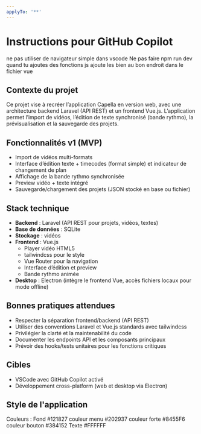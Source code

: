 ```yaml
---
applyTo: '**'
---
```

# Instructions pour GitHub Copilot
ne pas utiliser de navigateur simple dans vscode
Ne pas faire npm run dev
quand tu ajoutes des fonctions js ajoute les bien au bon endroit dans le fichier vue
## Contexte du projet

Ce projet vise à recréer l’application Capella en version web, avec une architecture backend Laravel (API REST) et un frontend Vue.js. L’application permet l’import de vidéos, l’édition de texte synchronisé (bande rythmo), la prévisualisation et la sauvegarde des projets.

## Fonctionnalités v1 (MVP)

- Import de vidéos multi-formats
- Interface d’édition texte + timecodes (format simple) et indicateur de changement de plan
- Affichage de la bande rythmo synchronisée
- Preview vidéo + texte intégré
- Sauvegarde/chargement des projets (JSON stocké en base ou fichier)

## Stack technique

- **Backend** : Laravel (API REST pour projets, vidéos, textes)
- **Base de données** : SQLite
- **Stockage** : vidéos
- **Frontend** : Vue.js
    - Player vidéo HTML5
    - tailwindcss pour le style
    - Vue Router pour la navigation
    - Interface d’édition et preview
    - Bande rythmo animée 
- **Desktop** : Electron (intègre le frontend Vue, accès fichiers locaux pour mode offline)

## Bonnes pratiques attendues

- Respecter la séparation frontend/backend (API REST)
- Utiliser des conventions Laravel et Vue.js standards avec tailwindcss
- Privilégier la clarté et la maintenabilité du code
- Documenter les endpoints API et les composants principaux
- Prévoir des hooks/tests unitaires pour les fonctions critiques

## Cibles

- VSCode avec GitHub Copilot activé
- Développement cross-platform (web et desktop via Electron)

## Style de l'application

Couleurs : 
Fond #121827
couleur menu #202937
couleur forte #8455F6
couleur bouton #384152
Texte #FFFFFF
